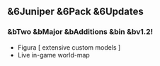 ## &6Juniper &6Pack &6Updates
### &bTwo &bMajor &bAdditions &bin &bv1.2!
+ Figura [ extensive custom models ]
+ Live in-game world-map
